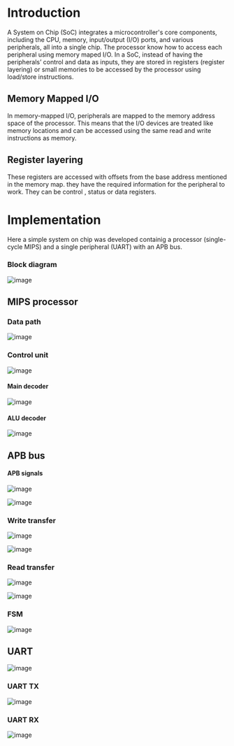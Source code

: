# Introduction
A System on Chip (SoC) integrates a microcontroller's core components, including the CPU, memory, input/output (I/O) ports, and various peripherals, all into a single chip.
The processor know how to access each peripheral using memory maped I/O. In a SoC, instead of having the peripherals’ control and data as inputs, they are stored in registers 
(register layering) or small memories to be accessed by the processor using load/store instructions.
 ## Memory Mapped I/O
 In memory-mapped I/O, peripherals are mapped to the memory address space of the processor. This means that the I/O devices are treated like memory locations and can be accessed
 using the same read and write instructions as memory.
 ## Register layering
These registers are accessed with offsets from the base address mentioned in the memory map. they have the required information for the peripheral to work. They can be control 
, status or data registers.

 # Implementation
 Here a simple system on chip was developed containig a processor (single-cycle MIPS) and a single peripheral (UART) with an APB bus.
  ### Block diagram
  
  ![image](https://github.com/user-attachments/assets/8355fc55-74f0-4689-9512-778c5a33acc7)


 ## MIPS processor
  ### Data path

  ![image](https://github.com/user-attachments/assets/9a302184-c0e0-4176-82d5-e1ab52b47d77)

  ### Control unit

  ![image](https://github.com/user-attachments/assets/31bb48bd-817f-42fe-8610-fb9b9fa56482)

   #### Main decoder
   
   ![image](https://github.com/user-attachments/assets/32634e9b-0335-4c29-b7f5-b0bcc5923835)

   #### ALU decoder

   ![image](https://github.com/user-attachments/assets/3fadb4aa-55ac-4048-a4bd-4ab90331bfc4)

 ## APB bus
  #### APB signals
  
  ![image](https://github.com/user-attachments/assets/98bb6ff3-965c-42e1-9625-3b621091fa5f)

  ![image](https://github.com/user-attachments/assets/aa005c0a-5f7b-413a-8526-6eb81abd57bf)
  
  ### Write transfer

  ![image](https://github.com/user-attachments/assets/51b985c2-b908-4c18-889f-3989e4cd6f6f) 

  ![image](https://github.com/user-attachments/assets/86409da5-b0d5-4177-a1dd-be8868b8a38b)

  ### Read transfer

  ![image](https://github.com/user-attachments/assets/ea576d8a-7394-4564-85f5-855d455e76e3)

  ![image](https://github.com/user-attachments/assets/648d51bc-8185-49ec-9d1d-a0eedc989a07)

  ### FSM

  ![image](https://github.com/user-attachments/assets/55b326c4-2a83-4152-bc7f-0e1f558b3c61)

 ## UART 
 
  ![image](https://github.com/user-attachments/assets/e297f76c-fee2-4f44-9b3f-f68dddb6cb7a)

  ### UART TX
  
  ![image](https://github.com/user-attachments/assets/14e69cb8-9f6b-467e-9407-1b13b8c082d8)


  ### UART RX
  
  ![image](https://github.com/user-attachments/assets/879108fa-b4fc-4419-ba61-9e627f01e887)

  

 
